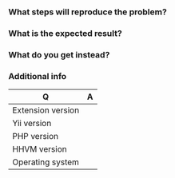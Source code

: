 ### What steps will reproduce the problem?

### What is the expected result?

### What do you get instead?

### Additional info

| Q                 | A   |
|-------------------|-----|
| Extension version |     |
| Yii version       |     |
| PHP version       |     |
| HHVM version      |     |
| Operating system  |     |
